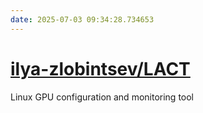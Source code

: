 ```yaml
---
date: 2025-07-03 09:34:28.734653
---
```


# [ilya-zlobintsev/LACT](https://github.com/ilya-zlobintsev/LACT)

Linux GPU configuration and monitoring tool